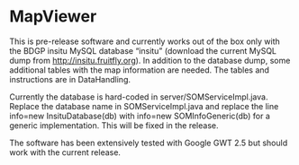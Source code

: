 # MapViewer

This is pre-release software and currently works out of the box only with the BDGP insitu MySQL database “insitu” (download the current MySQL dump from http://insitu.fruitfly.org). In addition to the database dump, some additional tables with the map information are needed. The tables and instructions are in DataHandling. 

Currently the database is hard-coded in server/SOMServiceImpl.java. Replace the database name in SOMServiceImpl.java and replace the line info=new InsituDatabase(db) with info=new SOMInfoGeneric(db) for a generic implementation. This will be fixed in the release.

The software has been extensively tested with Google GWT 2.5 but should work with the current release.
